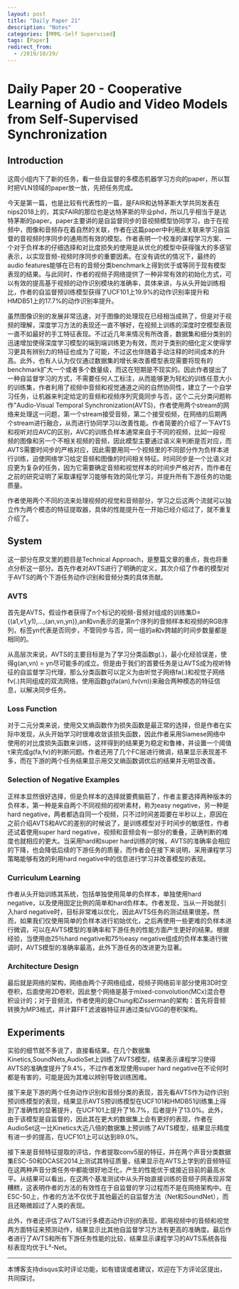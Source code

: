 ```yaml
---
layout: post
title: "Daily Paper 21"
description: "Notes"
categories: [MMML-Self Supervised]
tags: [Paper]
redirect_from:
  - /2019/10/29/
---
```


# Daily Paper 20 - Cooperative Learning of Audio and Video Models from Self-Supervised Synchronization  

## Introduction  

这周小组内下了新的任务，看一些自监督的多模态机器学习方向的paper，所以暂时把VLN领域的paper放一放，先把任务完成。  

今天是第一篇，也是比较有代表性的一篇，是FAIR和达特茅斯大学共同发表在nips2018上的，其实FAIR的那位也是达特茅斯的毕业phd，所以几乎相当于是达特茅斯的paper。paper主要讲的是自监督同步的音视频模型协同学习，由于在视频中，图像和音频存在着自然的关联，作者在这篇paper中利用此关联来学习自监督的音视频时序同步的通用而有效的模型。作者表明一个校准的课程学习方案、一个对于负样本的仔细选择和对比度损失的使用是从优化的模型中获得强大的多感官表示，以实现音频-视频时序同步的重要因素。在没有调优的情况下，最终的audio features能够在已有的音频分类benchmark上得到优于或等同于现有模型表现的结果。与此同时，作者的视频子网络提供了一种非常有效的初始化方式，可以有效的提高基于视频的动作识别模块的准确率，具体来讲，与从头开始训练相比，作者的自监督预训练模型获得了UCF101上19.9%的动作识别率提升和HMDB51上的17.7%的动作识别率提升。  

虽然图像识别的发展非常迅速，对于图像的处理现在已经相当成熟了，但是对于视频的理解，深度学习方法的表现还一直不够好，在视频上训练的深度时空模型表现一直不如最好的手工特征表现。不过近几年来情况有所改善，数据集和细分类别的迅速增加使得深度学习模型的端到端训练更为有效，而对于类别的细化定义使得学习更具有辨别力的特征也成为了可能，不过这也伴随着手动注释的时间成本的升高。此外，也有人认为仅仅通过数据集的增长来改善模型表现需要将现有的benchmark扩大一个或者多个数量级，而这在短期是不现实的。因此作者提出了一种自监督学习的方式，不需要任何人工标注，从而能够更为轻松的训练任意大小的训练集，作者利用了视频中音频和视觉通道之间的自然协同性，建立了一个自学习任务，让机器来判定给定的音频和视频序列究竟同步与否，这个二元分类问题称作"Audio-Visual Temporal Synchronization(AVTS)，作者使用两个stream的网络来处理这一问题，第一个stream接受音频，第二个接受视频，在网络的后期两个stream进行融合，从而进行协同学习以改善性能。作者简要的介绍了一下AVTS和视听对应AVC的区别，AVC的训练负样本通常来自于不同的视频，比如一段视频的图像和另一个不相关视频的音频，因此模型主要通过语义来判断是否对应，而AVTS需要时间步的严格对应，因此需要用同一个视频里的不同部分作为负样本进行训练，迫使网络学习给定音频和图像的时间相关特征。时间同步是一个比语义对应更为复杂的任务，因为它需要确定音频和视觉样本的时间步严格对齐，而作者在之前的研究证明了采取课程学习能够有效的简化学习，并提升所有下游任务的功能质量。  

作者使用两个不同的流来处理视频的视觉和音频部分，学习之后这两个流就可以独立作为两个模态的特征提取器，具体的性能提升在一开始已经介绍过了，就不重复介绍了。  

## System  

这一部分在原文里的题目是Technical Approach，是整篇文章的重点，我也将重点分析这一部分。首先作者对AVTS进行了明确的定义，其次介绍了作者的模型对于AVTS的两个下游任务动作识别和音频分类的具体贡献。  

### AVTS  

首先是AVTS，假设作者获得了n个标记的视频-音频对组成的训练集D={(a1,v1,y1),...,(an,vn,yn)},an和vn表示的是第n个序列的音频样本和视频的RGB序列，标签yn代表是否同步，不管同步与否，同一组的a和v跨越的时间步数量都是相同的。  

从高层次来说，AVTS的主要目标是为了学习分类函数g(.)，最小化经验误差，使得g(an,vn) = yn尽可能多的成立。但是由于我们的首要任务是让AVTS成为视听特征的自监督学习代理，那么分类函数可以定义为由听觉子网络fa(.)和视觉子网络fv(.)共同组成的双流网络，使用函数g(fa(an),fv(vn))来融合两种模态的特征信息，以解决同步任务。  

### Loss Function  

对于二元分类来说，使用交叉熵函数作为损失函数是最正常的选择，但是作者在实际中发现，从头开始学习时很难收敛该损失函数，因此作者采用Siamese网络中使用的对比度损失函数来训练，这样得到的结果更为稳定和鲁棒，并设置一个阈值τ来完成g(fa,fv)的判断问题。作者还用了几个FC层进行微调，结果显示表现差不多，而在下游的两个任务结果显示用交叉熵函数调优后的结果并无明显改善。  

### Selection of Negative Examples  

正样本显然很好选择，但是负样本的选择就要费脑筋了，作者主要选择两种版本的负样本，第一种是来自两个不同视频的视听素材，称为easy negative，另一种是hard negative，两者都选自同一个视频，只不过时间差距要在半秒以上，原因在之前介绍AVTS和AVC的差别的时候说了，是训练模型对于时间步的敏感性，作者还试着使用super hard negative，视频和音频会有一部分的重叠，正确判断的难度也就相应的更大。当采用hard和super hard训练的时候，AVTS的准确率会相应的下降，也会降低后续的下游任务的质量，而作者会在接下来说明，采用课程学习策略能够有效的利用hard negative中的信息进行学习并改善模型的表现。  

### Curriculum Learning  

作者从头开始训练其系统，包括单独使用简单的负样本，单独使用hard negative，以及使用固定比例的简单和hard负样本。作者发现，当从一开始就引入hard negative时，目标非常难以优化，因此AVTS任务的测试结果很差。然而，如果我们仅使用简单的负样本进行初始优化，之后再使用一些更难的负样本进行微调，可以在AVTS模型的准确率和下游任务的性能方面产生更好的结果。根据经验，当使用由25％hard negative和75％easy negative组成的负样本集进行微调时，AVTS模型的准确率最高，此外下游任务的改进更为显著。  

### Architecture Design  

最后就是网络的架构，网络由两个子网络组成，视频子网络前半部分使用3D时空卷积，后面使用2D卷积，因此整个网络是基于mixed-convolution(MCx)混合卷积设计的；对于音频流，作者使用的是Chung和Zisserman的架构：首先将音频转换为MP3格式，并计算FFT滤波器特征并通过类似VGG的卷积架构。  

## Experiments  

实验的细节就不多说了，直接看结果。在几个数据集Kinetics,SoundNets,AudioSet上训练了AVTS模型，结果表示课程学习使得AVTS的准确度提升了9.4%，不过作者发现使用super hard negative在不论何时都是有害的，可能是因为其难以辨别导致训练困难。  

接下来是下游的两个任务动作识别和音频分类的表现，首先看AVTS作为动作识别预训练模型的表现，结果显示AVTS预训练模型在UCF101和HMDB51训练集上得到了准确性的显著提升，在UCF101上提升了16.7%，后者提升了13.0%。此外，由于该模型是自监督的，因此其在更大的数据集上会有更好的表现，作者在AudioSet这一比Kinetics大近八倍的数据集上预训练了AVTS模型，结果显示精度有进一步的提高，在UCF101上可以达到89.0%。  

接下来是音频特征提取的评估，作者提取conv5层的特征，并在两个声音分类数据集ESC-50和DCASE2014上测试其特征质量，结果显示在AVTS上学到的音频特征在这两种声音分类任务中都能很好地泛化，产生的性能优于或接近目前的最高水平。从结果可以看出，在这两个基准测试中从头开始直接训练的音频子网表现非常糟糕，这表明作者的方法的有效性在于自监督的学习过程而不是在网络架构中。在ESC-50上，作者的方法不仅优于其他最近的自监督方法（Net和SoundNet），而且还略微超过了人类的表现。  

此外，作者还评估了AVTS进行多模态动作识别的表现，即用视频中的音频和视觉两方面特征来预测动作，结果显示比其他自监督学习方法有更高的准确度。最后作者进行了AVTS和所有下游任务性能的比较，结果显示课程学习的AVTS系统各指标表现均优于L³-Net。  


---
本博客支持disqus实时评论功能，如有错误或者建议，欢迎在下方评论区提出，共同探讨。  
